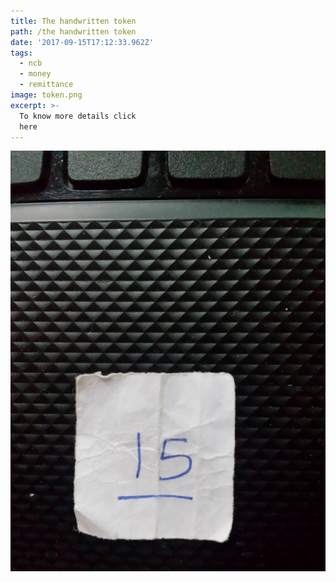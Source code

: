 ```yaml
---
title: The handwritten token
path: /the handwritten token
date: '2017-09-15T17:12:33.962Z'
tags:
  - ncb
  - money
  - remittance
image: token.png
excerpt: >-
  To know more details click 
  here
---
```















![TOKEN](./images/token.jpg)